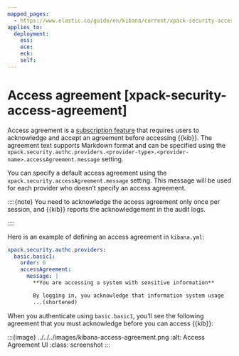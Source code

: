```yaml
---
mapped_pages:
  - https://www.elastic.co/guide/en/kibana/current/xpack-security-access-agreement.html
applies_to:
  deployment:
    ess: 
    ece: 
    eck: 
    self: 
---
```


# Access agreement [xpack-security-access-agreement]

Access agreement is a [subscription feature](https://www.elastic.co/subscriptions) that requires users to acknowledge and accept an agreement before accessing {{kib}}. The agreement text supports Markdown format and can be specified using the `xpack.security.authc.providers.<provider-type>.<provider-name>.accessAgreement.message` setting.

You can specify a default access agreement  using the `xpack.security.accessAgreement.message` setting. This message will be used for each provider who doesn’t specify an access agreement.

::::{note}
You need to acknowledge the access agreement only once per session, and {{kib}} reports the acknowledgement in the audit logs.

::::


Here is an example of defining an access agreement in `kibana.yml`:

```yaml
xpack.security.authc.providers:
  basic.basic1:
    order: 0
    accessAgreement:
      message: |
        **You are accessing a system with sensitive information**

        By logging in, you acknowledge that information system usage
        ...(shortened)
```

When you authenticate using `basic.basic1`, you’ll see the following agreement that you must acknowledge before you can access {{kib}}:

:::{image} ../../../images/kibana-access-agreement.png
:alt: Access Agreement UI
:class: screenshot
:::

